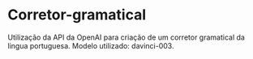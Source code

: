# Corretor-gramatical
Utilização da API da OpenAI para criação de um corretor gramatical da lingua portuguesa. Modelo utilizado: davinci-003.
